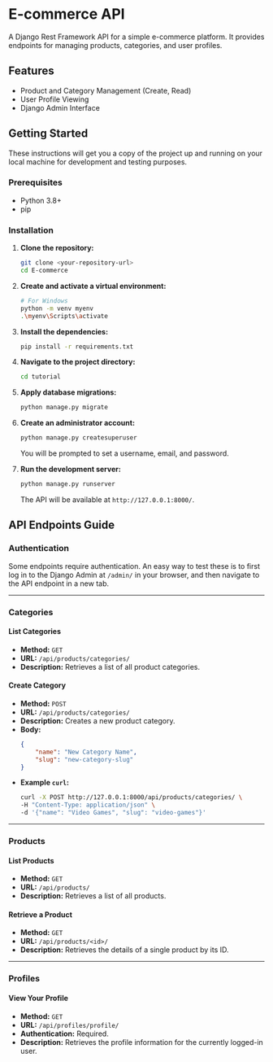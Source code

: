 # E-commerce API

A Django Rest Framework API for a simple e-commerce platform. It provides endpoints for managing products, categories, and user profiles.

## Features

- Product and Category Management (Create, Read)
- User Profile Viewing
- Django Admin Interface

## Getting Started

These instructions will get you a copy of the project up and running on your local machine for development and testing purposes.

### Prerequisites

- Python 3.8+
- pip

### Installation

1.  **Clone the repository:**
    ```bash
    git clone <your-repository-url>
    cd E-commerce
    ```

2.  **Create and activate a virtual environment:**
    ```bash
    # For Windows
    python -m venv myenv
    .\myenv\Scripts\activate
    ```

3.  **Install the dependencies:**
    ```bash
    pip install -r requirements.txt
    ```

4.  **Navigate to the project directory:**
    ```bash
    cd tutorial
    ```

5.  **Apply database migrations:**
    ```bash
    python manage.py migrate
    ```

6.  **Create an administrator account:**
    ```bash
    python manage.py createsuperuser
    ```
    You will be prompted to set a username, email, and password.

7.  **Run the development server:**
    ```bash
    python manage.py runserver
    ```
    The API will be available at `http://127.0.0.1:8000/`.

## API Endpoints Guide

### Authentication

Some endpoints require authentication. An easy way to test these is to first log in to the Django Admin at `/admin/` in your browser, and then navigate to the API endpoint in a new tab.

---


### Categories

#### List Categories

- **Method:** `GET`
- **URL:** `/api/products/categories/`
- **Description:** Retrieves a list of all product categories.

#### Create Category

- **Method:** `POST`
- **URL:** `/api/products/categories/`
- **Description:** Creates a new product category.
- **Body:**
  ```json
  {
      "name": "New Category Name",
      "slug": "new-category-slug"
  }
  ```
- **Example `curl`:**
  ```bash
  curl -X POST http://127.0.0.1:8000/api/products/categories/ \
  -H "Content-Type: application/json" \
  -d '{"name": "Video Games", "slug": "video-games"}'
  ```

---


### Products

#### List Products

- **Method:** `GET`
- **URL:** `/api/products/`
- **Description:** Retrieves a list of all products.

#### Retrieve a Product

- **Method:** `GET`
- **URL:** `/api/products/<id>/`
- **Description:** Retrieves the details of a single product by its ID.

---


### Profiles

#### View Your Profile

- **Method:** `GET`
- **URL:** `/api/profiles/profile/`
- **Authentication:** Required.
- **Description:** Retrieves the profile information for the currently logged-in user.


